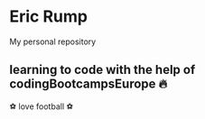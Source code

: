 # Eric Rump
My personal repository

## learning to code with the help of codingBootcampsEurope 🔥
⚽ love football ⚽
